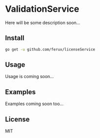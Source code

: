 # ValidationService

Here will be some description soon...

## Install
```bash
go get -u github.com/ferux/licenseService
```

## Usage

Usage is coming soon...

## Examples

Examples coming soon too...

## License

MIT